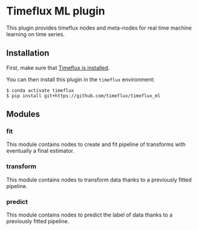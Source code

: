 # Timeflux ML plugin

This plugin provides timeflux nodes and meta-nodes for real time machine learning on time series.

## Installation

First, make sure that [Timeflux is installed](https://github.com/timeflux/timeflux).

You can then install this plugin in the ``timeflux`` environment:

```
$ conda activate timeflux
$ pip install git+https://github.com/timeflux/timeflux_ml
```

## Modules

### fit
This module contains nodes to create and fit pipeline of transforms with eventually a final estimator.

### transform
This module contains nodes to transform data thanks to a previously fitted pipeline.

### predict
This module contains nodes to predict the label of data thanks to a previously fitted pipeline.
